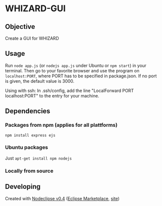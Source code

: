# WHIZARD-GUI

## Objective

Create a GUI for WHIZARD

## Usage

Run `node app.js` (or `nodejs app.js` under Ubuntu or `npm start`) in your terminal. Then go to your favorite browser and use the program on `localhost:PORT`, where
PORT has to be specified in package.json. If no port is given, the default value is 3000.

Using with ssh: In .ssh/config, add the line "LocalForward PORT localhost:PORT" to the entry for your machine.

## Dependencies

### Packages from npm (applies for all plattforms)
`npm install express ejs`

### Ubuntu packages
Just `apt-get install npm nodejs`

### Locally from source

## Developing

Created with [Nodeclipse v0.4](https://github.com/Nodeclipse/nodeclipse-1)
 ([Eclipse Marketplace](http://marketplace.eclipse.org/content/nodeclipse), [site](http://www.nodeclipse.org))